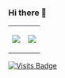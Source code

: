 ### Hi there 👋

<!--
**yclgkd/yclgkd** is a ✨ _special_ ✨ repository because its `README.md` (this file) appears on your GitHub profile.

Here are some ideas to get you started:

- 🔭 I’m currently working on ...
- 🌱 I’m currently learning ...
- 👯 I’m looking to collaborate on ...
- 🤔 I’m looking for help with ...
- 💬 Ask me about ...
- 📫 How to reach me: ...
- 😄 Pronouns: ...
- ⚡ Fun fact: ...
-->
<table width="100%"> 
    <tr>
        <td width="50%">
            <p align="left">
                <img src="https://github-readme-stats.vercel.app/api?username=yclgkd&show_icons=true&theme=vue">
            </p>
        </td>
        <td width="50%">
            <p align="left">
              <img src="https://github-readme-stats.vercel.app/api/top-langs/?username=yclgkd&show_icons=true&theme=vue&layout=compact">
            </p>
        </td>
    </tr>
</table>

[![Visits Badge](https://badges.pufler.dev/visits/yclgkd/yclgkd)](https://www.yaochunlai.cn)

